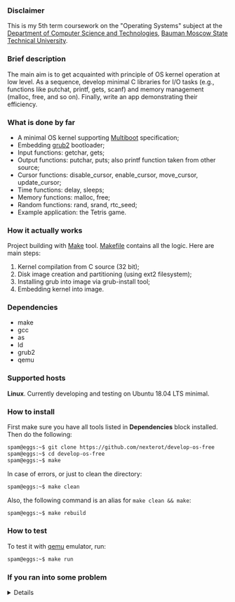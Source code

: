 ### Disclaimer
This is my 5th term coursework on the "Operating Systems" subject at the [Department of Computer Science and Technologies](https://github.com/bmstu-iu9), [Bauman Moscow State Technical University](http://www.bmstu.ru/).
### Brief description
The main aim is to get acquainted with principle of OS kernel operation at low level.
As a sequence, develop minimal C libraries for I/O tasks (e.g., functions like putchat, printf, gets, scanf) and memory management (malloc, free, and so on).
Finally, write an app demonstrating their efficiency.
### What is done by far
- A minimal OS kernel supporting [Multiboot](https://www.gnu.org/software/grub/manual/multiboot/multiboot.html) specification;
- Embedding [grub2](https://www.gnu.org/software/grub/) bootloader;
- Input functions: getchar, gets;
- Output functions: putchar, puts; also printf function taken from other source;
- Cursor functions: disable_cursor, enable_cursor, move_cursor, update_cursor;
- Time functions: delay, sleeps;
- Memory functions: malloc, free;
- Random functions: rand, srand, rtc_seed;
- Example application: the Tetris game.
### How it actually works
Project building with [Make](https://www.gnu.org/software/make/) tool. [Makefile](https://github.com/nexterot/develop-os-free/blob/master/Makefile) contains all the logic. Here are main steps:
1. Kernel compilation from C source (32 bit);
2. Disk image creation and partitioning (using ext2 filesystem);
3. Installing grub into image via grub-install tool;
4. Embedding kernel into image.
### Dependencies
- make
- gcc
- as
- ld
- grub2
- qemu
### Supported hosts
**Linux**. Currently developing and testing on Ubuntu 18.04 LTS minimal.
### How to install
First make sure you have all tools listed in **Dependencies** block installed. Then do the following:
```bash
spam@eggs:~$ git clone https://github.com/nexterot/develop-os-free
spam@eggs:~$ cd develop-os-free
spam@eggs:~$ make
```
In case of errors, or just to clean the directory:
```bash
spam@eggs:~$ make clean
```
Also, the following command is an alias for ```make clean && make```:
```bash
spam@eggs:~$ make rebuild
```
### How to test
To test it with [qemu](https://www.qemu.org/) emulator, run:
```bash
spam@eggs:~$ make run
```

### If you ran into some problem
<details><summary>Details</summary>
  
<p>
  
#### Problem:
```
losetup: bin/disk.img: failed to set up loop device: Device or resource busy
```
#### Solution:<br>
Find busy loop devices:
```bash
spam@eggs:~$ losetup -a
```
Then edit next lines in Makefile, changing '/dev/loop2' or\and '/dev/loop3' to any free loop device:
```
loop_first  = /dev/loop2
loop_second = /dev/loop3
```
Finally do:
```bash
spam@eggs:~$ make rebuild
```

</p>
</details>
